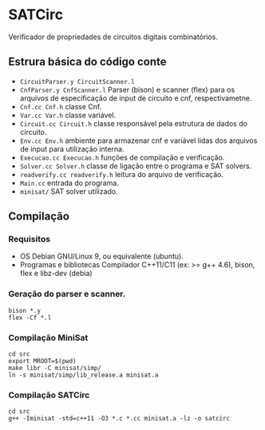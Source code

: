 # SATCirc

Verificador de propriedades de circuitos digitais combinatórios.

## Estrura básica do código conte
- `CircuitParser.y CircuitScanner.l`
- `CnfParser.y CnfScanner.l`
    Parser (bison) e scanner (flex) para os 
    arquivos de especificação de input de circuito e cnf,
    respectivametne.
- `Cnf.cc Cnf.h` classe Cnf.
- `Var.cc Var.h` classe variável.
- `Circuit.cc Circuit.h` classe responsável pela estrutura de dados
  do circuito.
- `Env.cc Env.h` ambiente para armazenar cnf e variável lidas dos
  arquivos de input para utilização interna.
- `Execucao.cc Execucao.h` funções de compilação e verificação.
- `Solver.cc Solver.h` classe de ligação entre o programa e SAT solvers.
- `readverify.cc readverify.h` leitura do arquivo de verificação.
- `Main.cc` entrada do programa.
- `minisat/` SAT solver utilizado.

## Compilação
### Requisitos
- OS
  Debian GNU/Linux 9, ou equivalente (ubuntu).
- Programas e bibliotecas
  Compilador C++11/C11 (ex: >= g++ 4.6), bison, flex e libz-dev (debia)

### Geração do parser e scanner.
```shell
bison *.y
flex -Cf *.l
```
### Compilação MiniSat
```shell
cd src
export MROOT=$(pwd)
make libr -C minisat/simp/
ln -s minisat/simp/lib_release.a minisat.a
```

### Compilação SATCirc
```shell
cd src
g++ -Iminisat -std=c++11 -O3 *.c *.cc minisat.a -lz -o satcirc
```
